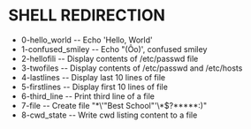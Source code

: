 # SHELL REDIRECTION
 - 0-hello_world -- Echo 'Hello, World'
 - 1-confused_smiley -- Echo "(Ôo)', confused smiley
 - 2-hellofili -- Display contents of /etc/passwd file
 - 3-twofiles -- Display contents of /etc/passwd and /etc/hosts
 - 4-lastlines -- Display last 10 lines of file
 - 5-firstlines -- Display first 10 lines of file
 - 6-third_line -- Print third line of a file
 - 7-file -- Create file  "\*\\\'\"Best School\"'\\\*$\?\*\*\*\*\*:\)"
 - 8-cwd_state -- Write cwd listing content to a file
